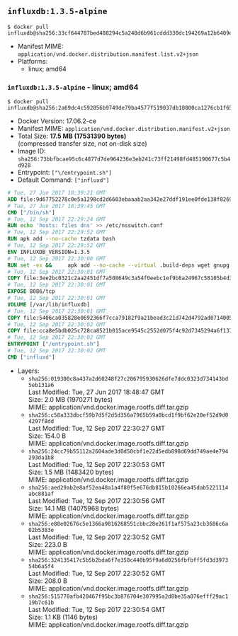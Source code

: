## `influxdb:1.3.5-alpine`

```console
$ docker pull influxdb@sha256:33cf644787bed488294c5a240d6b961cddd330dc194269a12b6409ee867e89b9
```

-	Manifest MIME: `application/vnd.docker.distribution.manifest.list.v2+json`
-	Platforms:
	-	linux; amd64

### `influxdb:1.3.5-alpine` - linux; amd64

```console
$ docker pull influxdb@sha256:2a69dc4c592856b9749de79ba4577f519037db10800ca1276cb1f65ccbaccc33
```

-	Docker Version: 17.06.2-ce
-	Manifest MIME: `application/vnd.docker.distribution.manifest.v2+json`
-	Total Size: **17.5 MB (17531390 bytes)**  
	(compressed transfer size, not on-disk size)
-	Image ID: `sha256:73bbfbcae95c6c4877d7de964236e3eb241c73ff21498fd485190677c5b4d928`
-	Entrypoint: `["\/entrypoint.sh"]`
-	Default Command: `["influxd"]`

```dockerfile
# Tue, 27 Jun 2017 18:39:21 GMT
ADD file:9d67752278c0e5a1298cd2d6603ebaaab2aa342e27ddf191ee0fde138f82698c in / 
# Tue, 27 Jun 2017 18:39:45 GMT
CMD ["/bin/sh"]
# Tue, 12 Sep 2017 22:29:24 GMT
RUN echo 'hosts: files dns' >> /etc/nsswitch.conf
# Tue, 12 Sep 2017 22:29:52 GMT
RUN apk add --no-cache tzdata bash
# Tue, 12 Sep 2017 22:29:52 GMT
ENV INFLUXDB_VERSION=1.3.5
# Tue, 12 Sep 2017 22:30:00 GMT
RUN set -ex &&     apk add --no-cache --virtual .build-deps wget gnupg tar ca-certificates &&     update-ca-certificates &&     for key in         05CE15085FC09D18E99EFB22684A14CF2582E0C5 ;     do         gpg --keyserver ha.pool.sks-keyservers.net --recv-keys "$key" ||         gpg --keyserver pgp.mit.edu --recv-keys "$key" ||         gpg --keyserver keyserver.pgp.com --recv-keys "$key" ;     done &&     wget -q https://dl.influxdata.com/influxdb/releases/influxdb-${INFLUXDB_VERSION}-static_linux_amd64.tar.gz.asc &&     wget -q https://dl.influxdata.com/influxdb/releases/influxdb-${INFLUXDB_VERSION}-static_linux_amd64.tar.gz &&     gpg --batch --verify influxdb-${INFLUXDB_VERSION}-static_linux_amd64.tar.gz.asc influxdb-${INFLUXDB_VERSION}-static_linux_amd64.tar.gz &&     mkdir -p /usr/src &&     tar -C /usr/src -xzf influxdb-${INFLUXDB_VERSION}-static_linux_amd64.tar.gz &&     rm -f /usr/src/influxdb-*/influxdb.conf &&     chmod +x /usr/src/influxdb-*/* &&     cp -a /usr/src/influxdb-*/* /usr/bin/ &&     rm -rf *.tar.gz* /usr/src /root/.gnupg &&     apk del .build-deps
# Tue, 12 Sep 2017 22:30:01 GMT
COPY file:3ee2bc0321c2aa2451df7a508649c3a54f0eebc1ef9b8a24967c58105b4d3160 in /etc/influxdb/influxdb.conf 
# Tue, 12 Sep 2017 22:30:01 GMT
EXPOSE 8086/tcp
# Tue, 12 Sep 2017 22:30:01 GMT
VOLUME [/var/lib/influxdb]
# Tue, 12 Sep 2017 22:30:01 GMT
COPY file:5406ca035828e0692366f7cca79182f9a21bead3c21d742d4792ad07140052f8 in /entrypoint.sh 
# Tue, 12 Sep 2017 22:30:02 GMT
COPY file:cca8e5bdb025c728ca8521b015ace9545c2552d075f4c92d7345294a6f1371c2 in /init-influxdb.sh 
# Tue, 12 Sep 2017 22:30:02 GMT
ENTRYPOINT ["/entrypoint.sh"]
# Tue, 12 Sep 2017 22:30:02 GMT
CMD ["influxd"]
```

-	Layers:
	-	`sha256:019300c8a437a2d60248f27c206795930626dfe7ddc0323d734143bd5eb131a6`  
		Last Modified: Tue, 27 Jun 2017 18:48:47 GMT  
		Size: 2.0 MB (1970271 bytes)  
		MIME: application/vnd.docker.image.rootfs.diff.tar.gzip
	-	`sha256:c58a333dbcf59b7d5f2d5d356a7965b59a0bcd1f9bf62e20ef52d9d04297f8dd`  
		Last Modified: Tue, 12 Sep 2017 22:30:27 GMT  
		Size: 154.0 B  
		MIME: application/vnd.docker.image.rootfs.diff.tar.gzip
	-	`sha256:24cc79b55112a2604ade3d0d50cbf1e22d5edb898d69dd749ae4e794293da1b8`  
		Last Modified: Tue, 12 Sep 2017 22:30:53 GMT  
		Size: 1.5 MB (1483420 bytes)  
		MIME: application/vnd.docker.image.rootfs.diff.tar.gzip
	-	`sha256:aed29ab2e8af52ea48a1a4f80f5e676db815b10266ea45dab5221114abc881af`  
		Last Modified: Tue, 12 Sep 2017 22:30:56 GMT  
		Size: 14.1 MB (14075968 bytes)  
		MIME: application/vnd.docker.image.rootfs.diff.tar.gzip
	-	`sha256:e88e02676c5e1366a9816268551cbbc28e261f1af575a23cb3686c6a02b5383e`  
		Last Modified: Tue, 12 Sep 2017 22:30:52 GMT  
		Size: 223.0 B  
		MIME: application/vnd.docker.image.rootfs.diff.tar.gzip
	-	`sha256:324135417c5b5b2bda6f7e358c440b95f9a6d0256fbfbff5fd3d397354b6a5f4`  
		Last Modified: Tue, 12 Sep 2017 22:30:52 GMT  
		Size: 208.0 B  
		MIME: application/vnd.docker.image.rootfs.diff.tar.gzip
	-	`sha256:515778afb420467f95bc3b876704e307995a2d8be35a076efff29ac119b7c61b`  
		Last Modified: Tue, 12 Sep 2017 22:30:54 GMT  
		Size: 1.1 KB (1146 bytes)  
		MIME: application/vnd.docker.image.rootfs.diff.tar.gzip
